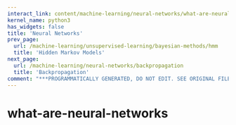 ```yaml
---
interact_link: content/machine-learning/neural-networks/what-are-neural-networks.ipynb
kernel_name: python3
has_widgets: false
title: 'Neural Networks'
prev_page:
  url: /machine-learning/unsupervised-learning/bayesian-methods/hmm
  title: 'Hidden Markov Models'
next_page:
  url: /machine-learning/neural-networks/backpropagation
  title: 'Backpropagation'
comment: "***PROGRAMMATICALLY GENERATED, DO NOT EDIT. SEE ORIGINAL FILES IN /content***"
---
```



# what-are-neural-networks

